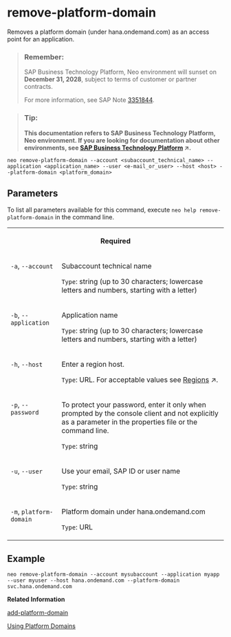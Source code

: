 <!-- loio96c6d247f64c4fbb849bb80640a146d9 -->

# remove-platform-domain

Removes a platform domain \(under hana.ondemand.com\) as an access point for an application.



> ### Remember:  
> SAP Business Technology Platform, Neo environment will sunset on **December 31, 2028**, subject to terms of customer or partner contracts.
> 
> For more information, see SAP Note [3351844](https://me.sap.com/notes/3351844).

> ### Tip:  
> **This documentation refers to SAP Business Technology Platform, Neo environment. If you are looking for documentation about other environments, see [SAP Business Technology Platform](https://help.sap.com/viewer/65de2977205c403bbc107264b8eccf4b/Cloud/en-US/6a2c1ab5a31b4ed9a2ce17a5329e1dd8.html "SAP Business Technology Platform (SAP BTP) is an integrated offering comprised of four technology portfolios: database and data management, application development and integration, analytics, and intelligent technologies. The platform offers users the ability to turn data into business value, compose end-to-end business processes, and build and extend SAP applications quickly.") :arrow_upper_right:.**



```
neo remove-platform-domain --account <subaccount_technical_name> --application <application_name> --user <e-mail_or_user> --host <host> --platform-domain <platform_domain> 
```



## Parameters



To list all parameters available for this command, execute `neo help remove-platform-domain` in the command line.


<table>
<tr>
<th valign="top" colspan="2">

Required



</th>
</tr>
<tr>
<td valign="top">

`-a`, `--account`



</td>
<td valign="top">

Subaccount technical name

`Type`: string \(up to 30 characters; lowercase letters and numbers, starting with a letter\)



</td>
</tr>
<tr>
<td valign="top">

`-b`, `--application` 



</td>
<td valign="top">

Application name

`Type`: string \(up to 30 characters; lowercase letters and numbers, starting with a letter\)



</td>
</tr>
<tr>
<td valign="top">

`-h`, `--host`



</td>
<td valign="top">

Enter a region host.

`Type`: URL. For acceptable values see [Regions](https://help.sap.com/viewer/65de2977205c403bbc107264b8eccf4b/Cloud/en-US/350356d1dc314d3199dca15bd2ab9b0e.html "You can deploy applications in different regions. Each region represents a geographical location (for example, Europe, US East) where applications, data, or services are hosted.") :arrow_upper_right:.



</td>
</tr>
<tr>
<td valign="top">

`-p`, `--password`



</td>
<td valign="top">

To protect your password, enter it only when prompted by the console client and not explicitly as a parameter in the properties file or the command line.

`Type`: string



</td>
</tr>
<tr>
<td valign="top">

`-u`, `--user`



</td>
<td valign="top">

Use your email, SAP ID or user name

`Type`: string



</td>
</tr>
<tr>
<td valign="top">

`-m`, `platform-domain`



</td>
<td valign="top">

Platform domain under hana.ondemand.com

`Type`: URL



</td>
</tr>
</table>



## Example

```
neo remove-platform-domain --account mysubaccount --application myapp --user myuser --host hana.ondemand.com --platform-domain svc.hana.ondemand.com
```

**Related Information**  


[add-platform-domain](add-platform-domain-7afd450.md "Adds a platform domain (under hana.ondemand.com) on which the application will be accessed.")

[Using Platform Domains](using-platform-domains-a32d4cd.md#loioa32d4cd65be344439d9ed752f182e609 "Using platform domains, you can configure the application network availability or authentication policy. You can achieve that by configuring the appropriate platform domain which will change the URL on which your application will be accessible.")

